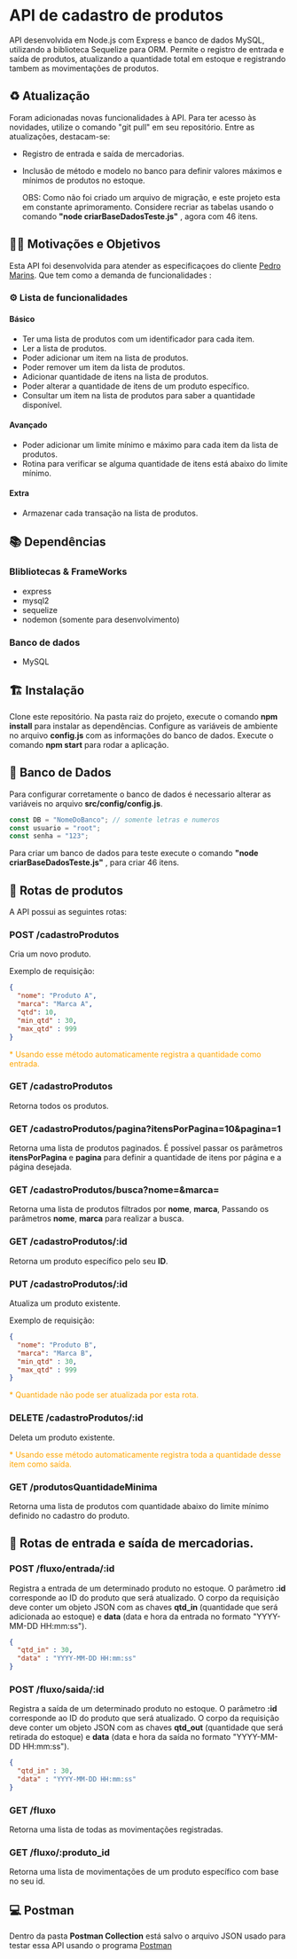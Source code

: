 # API de cadastro de produtos
API desenvolvida em Node.js com Express e banco de dados MySQL, utilizando a biblioteca Sequelize para ORM. Permite o registro de entrada e saída de produtos, atualizando a quantidade total em estoque e registrando tambem as movimentações de produtos.

## ♻ Atualização 

Foram adicionadas novas funcionalidades à API. Para ter acesso às novidades, utilize o comando "git pull" em seu repositório. Entre as atualizações, destacam-se:
- Registro de entrada e saída de mercadorias.
- Inclusão de método e modelo no banco para definir valores máximos e mínimos de produtos no estoque.
  
  OBS: Como não foi criado um arquivo de migração, e este projeto esta em constante aprimoramento. Considere recriar as tabelas usando o comando **"node criarBaseDadosTeste.js"** , agora com 46 itens.


## 🏃‍♂️ Motivações e Objetivos 
Esta API foi desenvolvida para atender as especificaçoes do cliente [Pedro Marins](https://github.com/pedromarins). Que tem como a demanda de funcionalidades :

### ⚙ Lista de funcionalidades

#### Básico
-   Ter uma lista de produtos com um identificador para cada item.
-   Ler a lista de produtos.
-   Poder adicionar um item na lista de produtos.   
-   Poder remover um item da lista de produtos.
-   Adicionar quantidade de itens na lista de produtos.
-   Poder alterar a quantidade de itens de um produto específico.
-   Consultar um item na lista de produtos para saber a quantidade disponível.

#### Avançado
- Poder adicionar um limite mínimo e máximo para cada item da lista de produtos.
- Rotina para verificar se alguma quantidade de itens está abaixo do limite mínimo.

#### Extra
- Armazenar cada transação na lista de produtos.
## 📚 Dependências
### Blibliotecas & FrameWorks
- express
- mysql2
- sequelize
- nodemon (somente para desenvolvimento)

### Banco de dados
- MySQL
  
## 🏗 Instalação
Clone este repositório.
Na pasta raiz do projeto, execute o comando **npm install** para instalar as dependências.
Configure as variáveis de ambiente no arquivo **config.js** com as informações do banco de dados.
Execute o comando **npm start** para rodar a aplicação.

## 🎲 Banco de Dados 
Para configurar corretamente o banco de dados é necessario alterar as variáveis no arquivo **src/config/config.js**.
```javascript
const DB = "NomeDoBanco"; // somente letras e numeros 
const usuario = "root";
const senha = "123";
```
Para criar um banco de dados para teste execute o comando **"node criarBaseDadosTeste.js"** , para criar 46 itens. 

## 🔀 Rotas de produtos
A API possui as seguintes rotas:

### POST /cadastroProdutos
Cria um novo produto.

Exemplo de requisição:

```json
{
  "nome": "Produto A",
  "marca": "Marca A",  
  "qtd": 10,
  "min_qtd" : 30,
  "max_qtd" : 999
}
```
 <span style="color:orange">* Usando esse método automaticamente registra a quantidade como entrada.</span>


### GET /cadastroProdutos
Retorna todos os produtos.

### GET /cadastroProdutos/pagina?itensPorPagina=10&pagina=1
Retorna uma lista de produtos paginados. É possível passar os parâmetros **itensPorPagina** e **pagina** para definir a quantidade de itens por página e a página desejada.

### GET /cadastroProdutos/busca?nome=&marca=
Retorna uma lista de produtos filtrados por **nome**, **marca**, Passando os parâmetros **nome**, **marca** para realizar a busca.

### GET /cadastroProdutos/:id
Retorna um produto específico pelo seu **ID**.

### PUT /cadastroProdutos/:id
Atualiza um produto existente.

Exemplo de requisição:

```json
{
  "nome": "Produto B",
  "marca": "Marca B",    
  "min_qtd" : 30,
  "max_qtd" : 999
}
```
<span style="color:orange">* Quantidade não pode ser atualizada por esta rota.</span>

### DELETE /cadastroProdutos/:id
Deleta um produto existente.

 <span style="color:orange">* Usando esse método automaticamente registra toda a quantidade desse item como saída.</span>

### GET  /produtosQuantidadeMinima
Retorna uma lista de produtos com quantidade abaixo do limite mínimo definido no cadastro do produto.

## 🛒 Rotas de entrada e saída de mercadorias.

### POST /fluxo/entrada/:id

 Registra a entrada de um determinado produto no estoque. O parâmetro **:id** corresponde ao ID do produto que será atualizado. O corpo da requisição deve conter um objeto JSON com as chaves **qtd_in** (quantidade que será adicionada ao estoque) e **data** (data e hora da entrada no formato "YYYY-MM-DD HH:mm:ss").

```json
{     
  "qtd_in" : 30,
  "data" : "YYYY-MM-DD HH:mm:ss"
}
```

### POST /fluxo/saida/:id

Registra a saída de um determinado produto no estoque. O parâmetro **:id** corresponde ao ID do produto que será atualizado. O corpo da requisição deve conter um objeto JSON com as chaves **qtd_out** (quantidade que será retirada do estoque) e **data** (data e hora da saída no formato "YYYY-MM-DD HH:mm:ss").

```json
{     
  "qtd_in" : 30,
  "data" : "YYYY-MM-DD HH:mm:ss"
}
```

### GET /fluxo

Retorna uma lista de todas as movimentações registradas.
### GET /fluxo/:produto_id 

Retorna uma lista de movimentações de um produto específico com base no seu id.

## 💻 Postman

Dentro da pasta **Postman Collection** está salvo o arquivo JSON usado para testar essa API usando o programa [Postman](https://www.postman.com/downloads/)